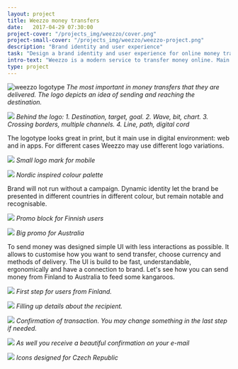 ```yaml
---
layout: project
title: Weezzo money transfers
date:   2017-04-29 07:30:00
project-cover: "/projects_img/weezzo/cover.png"
project-small-cover: "/projects_img/weezzo/weezzo-project.png"
description: "Brand identity and user experience"
task: "Design a brand identity and user experience for online money transfers."
intro-text: "Weezzo is a modern service to transfer money online. Main advantages are speed and different ways how you can send and receive money. For example, you may make a bank transfer that can be received in another country by cash delivered to your doorstep. Besides digital identity, I have been working on user interfaces and user experience for sending money for the web and mobile pages."
type: project
---
```


<span class="logo">![weezzo logotype](/projects_img/weezzo/logo.svg)</span>
<span class="p-center">*The most important in money transfers that they are delivered. The logo depicts an idea of sending and reaching the destination.*</span>


<span class="p800">![](/projects_img/weezzo/behind_brand.png)</span>
<span class="p-center">*Behind the logo: 1. Destination,
target, goal. 	2. Wave, bit, chart. 	3. Crossing borders, multiple channels. 	4. Line, path, digital cord*</span>

<span class="p-text">The logotype looks great in print, but it main use in digital environment: web and in apps. For different cases Weezzo may use different logo variations.<span>

<span class="p800">![](/projects_img/weezzo/phone.png)</span>
<span class="p-center">*Small logo mark for mobile*</span>

<span class="p800">![](/projects_img/weezzo/colour.png)</span>
<span class="p-center">*Nordic inspired colour palette*</span>

<span class="p-text">Brand will not run without a campaign. Dynamic identity let the brand be presented in different countries in different colour, but remain notable and recognisable.<span>

<span class="p800">![](/projects_img/weezzo/ad.png)</span>
<span class="p-center">*Promo block for Finnish users*</span>

<span class="p800">![](/projects_img/weezzo/big_ad.png)</span>
<span class="p-center">*Big promo for Australia*</span>

<span class="p-text">To send money was designed simple UI with less interactions as possible. It allows to customise how you want to send transfer, choose currency and methods of delivery. The UI is build to be fast, understandable, ergonomically and have a connection to brand. Let's see how you can send money from Finland to Australia to feed some kangaroos.<span>

<span class="p800 pshadow">![](/projects_img/weezzo/Starting_screen.png)</span>
<span class="p-center">*First step for users from Finland.*</span>

<span class="p800 pshadow">![](/projects_img/weezzo/details.png)</span>
<span class="p-center">*Filling up details about the recipient.*</span>

<span class="p800 pshadow">![](/projects_img/weezzo/last.png)</span>
<span class="p-center">*Confirmation of transaction. You may change something in the last step if needed.*</span>

<span class="p500">![](/projects_img/weezzo/e-mail.png)</span>
<span class="p-center">*As well you receive a beautiful confirmation on your e-mail*</span>

<span class="p400">![](/projects_img/weezzo/financial-icons.png)</span>
<span class="p-center">*Icons designed for Czech Republic*</span>


